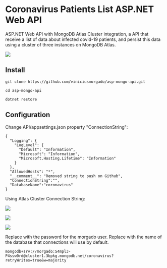 # Coronavirus Patients List ASP.NET Web API

ASP.NET Web API with MongoDB Atlas Cluster integration, a API that receive a list of data about infected covid-19 patients, and persist this data using a cluster of three instances on MongoDB Atlas.

<img src="https://github.com/viniciusmorgado/asp-mongo-api/blob/main/Assets/ClusterScreenshot2020-12-06%20010018.png"></img>

## Install
```
git clone https://github.com/viniciusmorgado/asp-mongo-api.git
```

```
cd asp-mongo-api
```

```
dotnet restore
```
## Configuration

Change API/appsettings.json property "ConnectionString":

```
{
  "Logging": {
    "LogLevel": {
      "Default": "Information",
      "Microsoft": "Information",
      "Microsoft.Hosting.Lifetime": "Information"
    }
  },
  "AllowedHosts": "*",
  "__comment__": "Removed string to push on Github",
  "ConnectionString":"",
  "DatabaseName":"coronavirus"
}
```
Using Atlas Cluster Connection String:

<img src="https://github.com/viniciusmorgado/asp-mongo-api/blob/main/Assets/ClusterConnectScreenshot2020-12-06%20013338.png"></img>

<img src="https://github.com/viniciusmorgado/asp-mongo-api/blob/main/Assets/ConnectScreenshot2020-12-06%20013416.png"></img>

<img src="https://github.com/viniciusmorgado/asp-mongo-api/blob/main/Assets/StringScreenshot%202020-12-06%20013519.png"></img>

Replace <password> with the password for the morgado user. Replace <dbname> with the name of the database that connections will use by default.
  
```
mongodb+srv://morgado:S4mpl3-P4ssw0rd@cluster1.3bpkg.mongodb.net/coronavirus?retryWrites=true&w=majority
```
